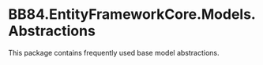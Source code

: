 # BB84.EntityFrameworkCore.Models.Abstractions

This package contains frequently used base model abstractions.